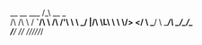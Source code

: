 
__  __    ___ /\_\   __  _  
/\ \/\ \  / __`\/\ \ /\ \/'\ 
\ \ \_/ |/\ \L\ \ \ \\/>  </ 
 \ \___/ \ \____/\ \_\/\_/\_\
  \/__/   \/___/  \/_/\//\/_/
